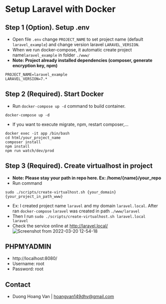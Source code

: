 # Setup Laravel with Docker

## Step 1 (Option). Setup .env 
- Open file `.env` change `PROJECT_NAME` to set project name (default `laravel_example`) and change version laravel `LARAVEL_VERSION`.
- When we run docker-compose, it automatic create project name`laravel_example` in folder `./www/`
- **Note: Project already installed dependencies (composer, generate encryption key, npm)**

```
PROJECT_NAME=laravel_example
LARAVEL_VERSION=7.*
```
## Step 2 (Required). Start Docker 
- Run `docker-compose up -d` command to build container.
```
docker-compose up -d
```
- If you want to execute migrate, npm, restart composer,... 
```
docker exec -it app /bin/bash
cd html/your_project_name
composer install
npm install
npm run watch/dev/prod
```
## Step 3 (Required). Create virtualhost in project
- **Note: Please stay your path in repo here. Ex: /home/{name}/your_repo**
- Run command 
```
sudo ./scripts/create-virtualhost.sh {your_domain} {your_project_in_path_www}
``` 
- Ex: I created project name `laravel` and my domain `laravel.local`. After ran `docker-compose` `laravel` was created in path `./www/laravel`
- Then I run `sudo ./scripts/create-virtualhost.sh laravel.local laravel`
- Check the service online at http://laravel.local/
![Screenshot from 2022-03-20 12-54-18](https://user-images.githubusercontent.com/64452682/159150132-28d24152-b07f-4942-bd48-29e1144c8186.png)

## PHPMYADMIN
- http://localhost:8080/
- Username: root
- Password: root
## Contact

* Duong Hoang Van | [hoangvan149dhv@gmail.com](hoangvan149dhv@gmail.com)
